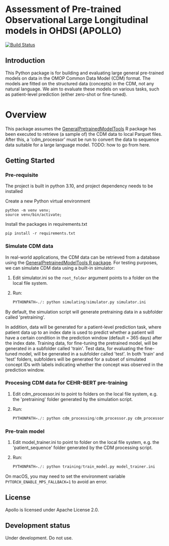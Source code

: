 Assessment of Pre-trained Observational Large Longitudinal models in OHDSI (APOLLO)
===================================================================================

[![Build Status](https://github.com/OHDSI/Apollo/workflows/Build-and-test/badge.svg)](https://github.com/OHDSI/Apollo/actions?query=workflow%3ABuild-and-test)

## Introduction
This Python package is for building and evaluating large general pre-trained models on data in the OMOP Common Data Model (CDM) format. The models are fitted on the structured data (concepts) in the CDM, not any natural language. We aim to evaluate these models on various tasks, such as patient-level prediction (either zero-shot or fine-tuned).

# Overview
This package assumes the [GeneralPretrainedModelTools](https://github.com/OHDSI/GeneralPretrainedModelTools) R package has been executed to retrieve (a sample of) the CDM data to local Parquet files. After this, a 'cdm_processor' must be run to convert the data to sequence data suitable for a large language model. TODO: how to go from here. 

## Getting Started

### Pre-requisite
The project is built in python 3.10, and project dependency needs to be installed 

Create a new Python virtual environment
```console
python -m venv venv;
source venv/bin/activate;
```

Install the packages in requirements.txt
```console
pip install -r requirements.txt
```

### Simulate CDM data

In real-world applications, the CDM data can be retrieved from a database using the [GeneralPretrainedModelTools R package](https://github.com/OHDSI/GeneralPretrainedModelTools). 
For testing purposes, we can simulate CDM data using a built-in simulator:

1. Edit simulator.ini so the `root_folder` argument points to a folder on the local file system.

2. Run:

    ```python
	PYTHONPATH=./: python simulating/simulator.py simulator.ini
	```
   
By default, the simulation script will generate pretraining data in a subfolder called 'pretraining'. 


In addition, data will be generated for a patient-level prediction task, where patient data up to an index date is used to predict whether a patient will have a certain condition in the prediction window (default = 365 days) after the index date.
Training data, for fine-tuning the pretrained model, will be generated in a subfolder called 'train'.
Test data, for evaluating the fine-tuned model, will be generated in a subfolder called 'test'. 
In both 'train' and 'test' folders, subfolders will be generated for a subset of simulated concept IDs with labels indicating whether the concept was observed in the prediction window.

### Procesing CDM data for CEHR-BERT pre-training

1. Edit cdm_processor.ini to point to folders on the local file system, e.g. the 'pretraining' folder generated by the simulation script.

2. Run:

    ```python
	PYTHONPATH=./: python cdm_processing/cdm_processor.py cdm_processor.ini
	```

### Pre-train model

1. Edit model_trainer.ini to point to folder on the local file system, e.g. the 'patient_sequence' folder generated by the CDM processing script.

2. Run:

    ```python
	PYTHONPATH=./: python training/train_model.py model_trainer.ini
	```
   
On macOS, you may need to set the environment variable `PYTORCH_ENABLE_MPS_FALLBACK=1` to avoid an error.

## License

Apollo is licensed under Apache License 2.0.

## Development status

Under development. Do not use.
